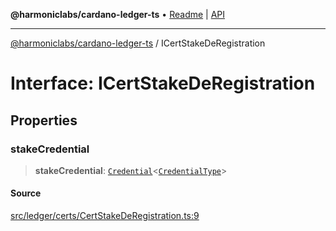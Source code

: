**@harmoniclabs/cardano-ledger-ts** • [Readme](../Introduction) \| [API](../globals)

***

[@harmoniclabs/cardano-ledger-ts](../Introduction) / ICertStakeDeRegistration

# Interface: ICertStakeDeRegistration

## Properties

### stakeCredential

> **stakeCredential**: [`Credential`](../classes/Credential)\<[`CredentialType`](../enumerations/CredentialType)\>

#### Source

[src/ledger/certs/CertStakeDeRegistration.ts:9](https://github.com/HarmonicLabs/cardano-ledger-ts/blob/d1659b0/src/ledger/certs/CertStakeDeRegistration.ts#L9)
